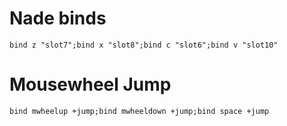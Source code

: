 # Nade binds

```
bind z "slot7";bind x "slot8";bind c "slot6";bind v "slot10"
```

# Mousewheel Jump
```
bind mwheelup +jump;bind mwheeldown +jump;bind space +jump
```
